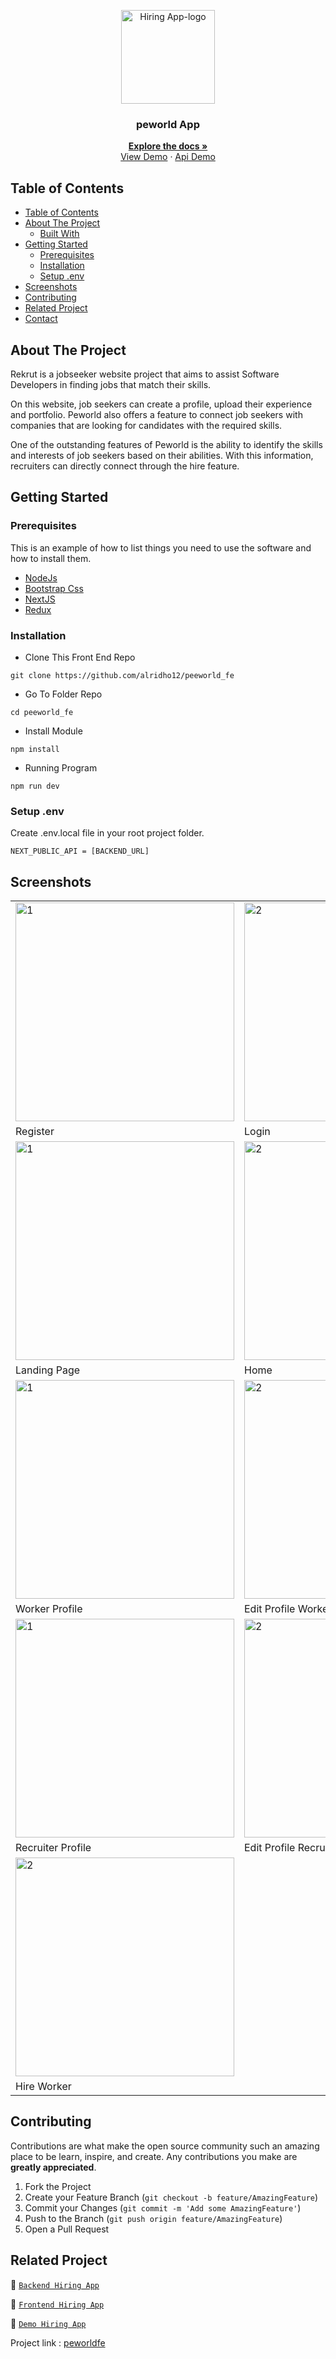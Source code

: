 <p align="center">
<div align="center">
  <img height="150" src="https://cdn.discordapp.com/attachments/1118733891738554480/1147830303457550416/Screenshot_120-removebg-preview.png" alt="Hiring App-logo" border="0"/>
</div>
  <h3 align="center">peworld App</h3>
  <p align="center">
    <a href="https://github.com/alridho12/peeworld_fe"><strong>Explore the docs »</strong></a>
    <br />
  <a href="https://peeworld-fe-4b1w.vercel.app/">View Demo</a>
    ·
    <a href="https://peeworld-be.vercel.app/">Api Demo</a>
  </p>
</p>

<!-- TABLE OF CONTENTS -->

## Table of Contents

- [Table of Contents](#table-of-contents)
- [About The Project](#about-the-project)
  - [Built With](#built-with)
- [Getting Started](#getting-started)
  - [Prerequisites](#prerequisites)
  - [Installation](#installation)
  - [Setup .env](#setup-env)
- [Screenshots](#screenshots)
- [Contributing](#contributing)
- [Related Project](#related-project)
- [Contact](#contact)

<!-- ABOUT THE PROJECT -->

## About The Project

Rekrut is a jobseeker website project that aims to assist Software Developers in finding jobs that match their skills.

On this website, job seekers can create a profile, upload their experience and portfolio. Peworld also offers a feature to connect job seekers with companies that are looking for candidates with the required skills.

One of the outstanding features of Peworld is the ability to identify the skills and interests of job seekers based on their abilities. With this information, recruiters can directly connect through the hire feature.

<!-- GETTING STARTED -->

## Getting Started

### Prerequisites

This is an example of how to list things you need to use the software and how to install them.

- [NodeJs](https://nodejs.org/en/download/)
- [Bootstrap Css](https://getbootstrap.com/)
- [NextJS](https://nextjs.org/)
- [Redux](https://redux.js.org/)

### Installation

- Clone This Front End Repo

```
git clone https://github.com/alridho12/peeworld_fe
```

- Go To Folder Repo

```
cd peeworld_fe
```

- Install Module

```
npm install
```

- Running Program

```
npm run dev
```

### Setup .env

Create .env.local file in your root project folder.

```
NEXT_PUBLIC_API = [BACKEND_URL]
```

<!-- ROADMAP -->

## Screenshots

<table>
 <tr>
    <td><img width="350px" src="https://cdn.discordapp.com/attachments/1103167854657929344/1151543139685908601/regis-hire.png"  border="0" border="0" alt="1" /></td>
    <td> <img width="350px" src="https://cdn.discordapp.com/attachments/1103167854657929344/1151543766910500965/login-hire.png" \ border="0"  border="0"  border="0"  alt="2" /></td>
  </tr>
   <tr>
    <td>Register</td>
    <td>Login</td>
  </tr>
  
  <tr>
    <td><img width="350px" src="https://cdn.discordapp.com/attachments/1103167854657929344/1151542483336048640/landing-hire.png?ex=6579d002&is=65675b02&hm=8b72a03465d38e1917d2664d8832e5954846aee39aaa9eb623ddcb3a18fd28a5&"  border="0" border="0" alt="1" /></td>
    <td> <img width="350px" src="https://cdn.discordapp.com/attachments/1103167854657929344/1151544527534964817/home-hire.png" \ border="0"  border="0"  border="0"  alt="2" /></td>
  </tr>
   <tr>
    <td>Landing Page</td>
    <td>Home</td>
  </tr>

   <tr>
    <td><img width="350px" src="https://cdn.discordapp.com/attachments/1133070686869524531/1155598818730061874/peeworld-fe-4b1w-vercel-app-profile-.png"  border="0" border="0" alt="1" /></td>
    <td><img width="350px" src="https://cdn.discordapp.com/attachments/1133070686869524531/1156091438589808640/peeworld-fe-4b1w-vercel-app-editprofileworker-407b1a59-6b27-422f-bb6d-9bd4d00bb533.png?ex=6513b58e&is=6512640e&hm=c9eaedda4abef05db90b0a033192cb575b71ef4baca4521f5cb6fa02b5d2d522&"  border="0" border="0" alt="2" /></td>
  </tr>
   <tr>
    <td>Worker Profile</td>
    <td>Edit Profile Worker</td>
  </tr>

  <tr>
    <td><img width="350px" src="https://cdn.discordapp.com/attachments/1133070686869524531/1155689030638379059/peeworld-fe-4b1w-vercel-app-profilerecruiter-cdfd67e9-8757-4486-af25-f81bc172d197.png"  border="0" border="0" alt="1" /></td>
    <td><img width="350px" src="https://cdn.discordapp.com/attachments/1133070686869524531/1155689679895679016/peeworld-fe-4b1w-vercel-app-editprofilerecruiter-cdfd67e9-8757-4486-af25-f81bc172d197.png"  border="0" border="0" alt="2" /></td>
  </tr>
   <tr>
    <td>Recruiter Profile</td>
    <td>Edit Profile Recruiter</td>
  </tr>

   <tr>
    <td><img width="350px" src="https://cdn.discordapp.com/attachments/1103167854657929344/1151550352978628688/hire.png"  border="0" border="0" alt="2" /></td>
  </tr>
   <tr>
    <td>Hire Worker</td>
  </tr>


</table>
<!-- CONTRIBUTING -->

## Contributing

Contributions are what make the open source community such an amazing place to be learn, inspire, and create. Any contributions you make are **greatly appreciated**.

1. Fork the Project
2. Create your Feature Branch (`git checkout -b feature/AmazingFeature`)
3. Commit your Changes (`git commit -m 'Add some AmazingFeature'`)
4. Push to the Branch (`git push origin feature/AmazingFeature`)
5. Open a Pull Request

## Related Project

:rocket: [`Backend Hiring App`](https://github.com/alridho12/peeworld_be)

:rocket: [`Frontend Hiring App`](https://github.com/alridho12/peeworld_fe)

:rocket: [`Demo Hiring App`](https://peeworld-fe-4b1w.vercel.app/)

Project link : [peworldfe](https://github.com/alridho12/peeworld_fe)
